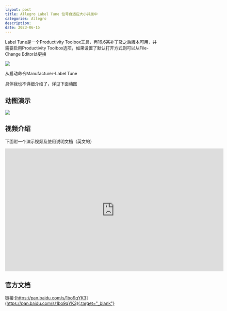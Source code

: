 ```yaml
---
layout: post
title: Allegro Label Tune 位号自适应大小并居中
categories: Allegro
description: 
date: 2023-06-15
---
```


Label Tune是一个Productivity Toolbox工具，再16.6某补丁及之后版本可用，并需要启用Productivity Toolbox选项，如果设置了默认打开方式则可以从File-Change Editor处更换

![](https://tiny-y.asia/images/blog/2022/toolbox.jpg)

从启动命令Manufacturer-Label Tune

具体我也不详细介绍了，详见下面动图

动图演示
----

![](https://tiny-y.asia/images/blog/2022/LabelTune%20.gif)

视频介绍
----

下面附一个演示视频及使用说明文档（英文的）

<iframe width="720" height="405" frameborder="0" src="https://v.qq.com/txp/iframe/player.html?vid=m0362j89qkl" allowFullScreen="true"></iframe>


官方文档
----

链接:[https://pan.baidu.com/s/1bo9qYK3](https://pan.baidu.com/s/1bo9qYK3){:target="_blank"}
